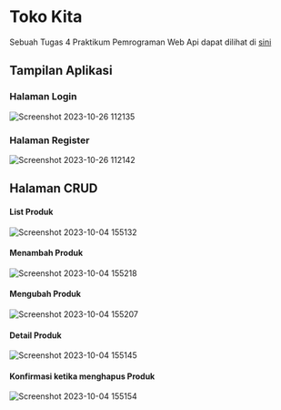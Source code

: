 # Toko Kita

Sebuah Tugas 4 Praktikum Pemrograman Web 
Api dapat dilihat di [sini](https://github.com/shizucc/Pemob-Api-P4.git)
## Tampilan Aplikasi

### Halaman Login
![Screenshot 2023-10-26 112135](https://github.com/shizucc/Pemob-Tugas4/assets/100017161/b0fde042-3aab-4dd4-b0fe-49535626e608)

### Halaman Register
![Screenshot 2023-10-26 112142](https://github.com/shizucc/Pemob-Tugas4/assets/100017161/6f913db3-dde0-4dd9-b63e-3815f14ffd63)


## Halaman CRUD 
#### List Produk
![Screenshot 2023-10-04 155132](https://github.com/shizucc/Pemob-Tugas4/assets/100017161/5d94ddac-b00b-4875-8c7f-76bc9c6faeb2)

#### Menambah Produk
![Screenshot 2023-10-04 155218](https://github.com/shizucc/Pemob-Tugas4/assets/100017161/356e2f0f-33c6-4901-b4dd-7532fa26fd2d)

#### Mengubah Produk
![Screenshot 2023-10-04 155207](https://github.com/shizucc/Pemob-Tugas4/assets/100017161/c09e4c95-23aa-4467-b52c-cf5b5b575f30)

#### Detail Produk
![Screenshot 2023-10-04 155145](https://github.com/shizucc/Pemob-Tugas4/assets/100017161/81833aa0-f788-4ae0-8e49-9cde16562094)

#### Konfirmasi ketika menghapus Produk
![Screenshot 2023-10-04 155154](https://github.com/shizucc/Pemob-Tugas4/assets/100017161/a03a0dc3-e8b0-4356-8003-cea37a5ddf16)

